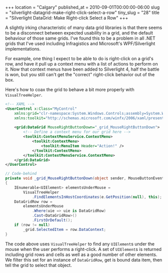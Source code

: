 +++
location = "Calgary"
published_at = 2010-09-01T00:00:00-06:00
slug = "silverlight-datagrid-make-right-click-select-a-row"
tiny_slug = "28"
title = "Silverlight DataGrid: Make Right-click Select a Row"
+++

A slightly irking characteristic of many data grid libraries is that there seems to be a disconnect between expected usability in a grid, and the default behaviour of those same grids. I've found this to be a problem in all .NET grids that I've used including Infragistics and Microsoft's WPF/Silverlight implementations.

For example, one thing I expect to be able to do is right-click on a grid's row, and have it pull up a context menu with a list of actions to perform on it. Now that context menus have been added to Silverlight 4, half the battle is won, but you still can't get the "correct" right-click behavior out of the box.

Here's how to coax the grid to behave a bit more properly with `VisualTreeHelper`.

```  xml
<!-- XAML -->
<UserControl x:Class="MyControl" 
    xmlns:grid="clr-namespace:System.Windows.Controls;assembly=System.Windows.Controls.Data"
    xmlns:toolkit="http://schemas.microsoft.com/winfx/2006/xaml/presentation/toolkit">
    
    <grid:DataGrid MouseRightButtonDown="_grid_MouseRightButtonDown">
        <!-- Define a context menu for our grid here -->
        <toolkit:ContextMenuService.ContextMenu>
            <toolkit:ContextMenu>
                <toolkit:MenuItem Header="Action!" />
            </toolkit:ContextMenu>
        </toolkit:ContextMenuService.ContextMenu>
    </grid:DataGrid>
</UserControl>
```

``` cs
// Code-behind
private void _grid_MouseRightButtonDown(object sender, MouseButtonEventArgs e)
{
    IEnumerable<UIElement> elementsUnderMouse = 
        VisualTreeHelper
            .FindElementsInHostCoordinates(e.GetPosition(null), this);
    DataGridRow row = 
        elementsUnderMouse
            .Where(uie => uie is DataGridRow)
            .Cast<DataGridRow>()
            .FirstOrDefault();
    if (row != null)
        _grid.SelectedItem = row.DataContext;
}
```

The code above uses `VisualTreeHelper` to find any `UIElement`s under the mouse when the user performs a right-click. A set of `UIElement`s is returned including grid rows and cells as well as a good number of other elements. We filter this set for an instance of `DataGridRow`, get is bound data item, then tell the grid to select that object.

